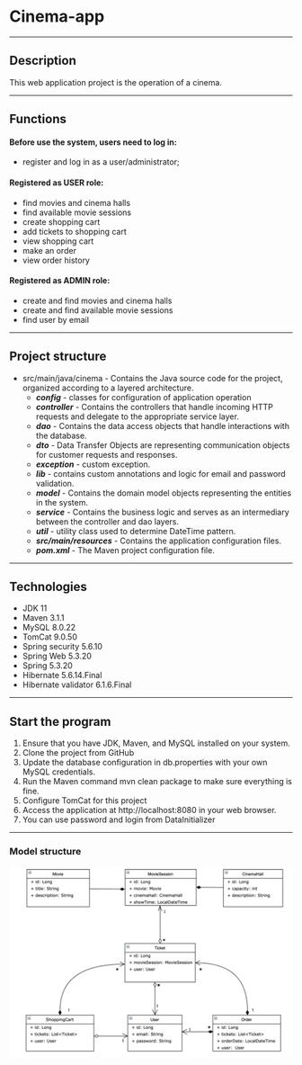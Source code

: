 # Cinema-app
___
## Description
This web application project is the operation of a cinema.
___
## Functions
#### Before use the system, users need to log in:
- register and log in as a user/administrator;
#### Registered as USER role:
- find movies and cinema halls
- find available movie sessions
- create shopping cart
- add tickets to shopping cart
- view shopping cart
- make an order
- view order history
#### Registered as ADMIN role:
- create and find movies and cinema halls
- create and find available movie sessions
- find user by email
___
## Project structure
- src/main/java/cinema - Contains the Java source code for the project, organized according to a layered architecture.
  - ***config*** - classes for configuration of application operation
  - ***controller*** - Contains the controllers that handle incoming HTTP requests and delegate to the appropriate service layer.
  - ***dao*** - Contains the data access objects that handle interactions with the database.
  - ***dto*** - Data Transfer Objects are representing communication objects for customer requests and responses.
  - ***exception*** - custom exception.
  - ***lib*** - contains custom annotations and logic for email and password validation.
  - ***model*** - Contains the domain model objects representing the entities in the system.
  - ***service*** - Contains the business logic and serves as an intermediary between the controller and dao layers.
  - ***util*** - utility class used to determine DateTime pattern.
  - ***src/main/resources*** - Contains the application configuration files.
  - ***pom.xml*** - The Maven project configuration file.
___
## Technologies
- JDK 11
- Maven 3.1.1
- MySQL 8.0.22
- TomCat 9.0.50
- Spring security 5.6.10
- Spring Web 5.3.20
- Spring 5.3.20
- Hibernate 5.6.14.Final
- Hibernate validator 6.1.6.Final
___
## Start the program
1. Ensure that you have JDK, Maven, and MySQL installed on your system.
2. Clone the project from GitHub
3. Update the database configuration in db.properties with your own MySQL credentials.
4. Run the Maven command mvn clean package to make sure everything is fine.
5. Configure TomCat for this project
6. Access the application at http://localhost:8080 in your web browser.
7. You can use password and login from DataInitializer
___
### Model structure
![Schema](Hibernate_Cinema_Uml.png)